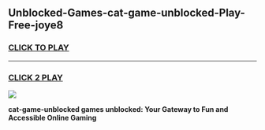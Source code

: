 
## Unblocked-Games-cat-game-unblocked-Play-Free-joye8
<h3>
<a href="https://premium76.site?title=cat-game-unblocked&ref=19M">CLICK TO PLAY</a></h3>
<hr>

<h3>
<a href="https://premium76.site?title=cat-game-unblocked&ref=19M">CLICK 2 PLAY</a>
  
</h3>

<a href="https://premium76.site?title=cat-game-unblocked&ref=19M"><img src="https://clearcache.store/games.png"></a>


**cat-game-unblocked games unblocked: Your Gateway to Fun and Accessible Online Gaming**
